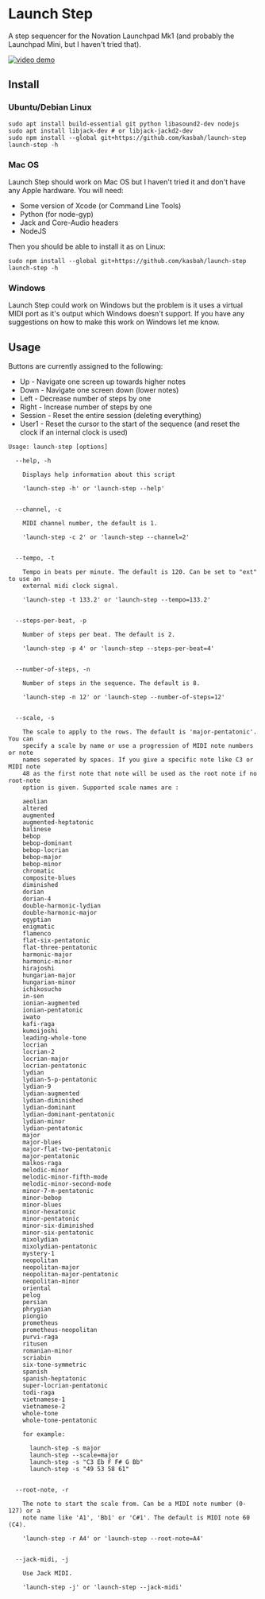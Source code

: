 # Launch Step

A step sequencer for the Novation Launchpad Mk1 (and probably the Launchpad Mini, but I haven't tried that).

[![video demo](demo.jpg)](https://youtu.be/dS_x-FioqHM)

## Install

### Ubuntu/Debian Linux

```
sudo apt install build-essential git python libasound2-dev nodejs 
sudo apt install libjack-dev # or libjack-jackd2-dev
sudo npm install --global git+https://github.com/kasbah/launch-step
launch-step -h
```

### Mac OS

Launch Step should work on Mac OS but I haven't tried it and don't have any Apple hardware. You will need: 


- Some version of Xcode (or Command Line Tools)
- Python (for node-gyp)
- Jack and Core-Audio headers 
- NodeJS 

Then you should be able to install it as on Linux:

```
sudo npm install --global git+https://github.com/kasbah/launch-step
launch-step -h
```


### Windows

Launch Step could work on Windows but the problem is it uses a virtual MIDI port as it's output which Windows doesn't support. If you have any suggestions on how to make this work on Windows let me know.

## Usage

Buttons are currently assigned to the following: 

- Up      - Navigate one screen up towards higher notes
- Down    - Navigate one screen down (lower notes)
- Left    - Decrease number of steps by one
- Right   - Increase number of steps by one
- Session - Reset the entire session (deleting everything)
- User1   - Reset the cursor to the start of the sequence (and reset the clock if an internal clock is used)

```
Usage: launch-step [options]

  --help, -h

    Displays help information about this script

    'launch-step -h' or 'launch-step --help'


  --channel, -c

    MIDI channel number, the default is 1.

    'launch-step -c 2' or 'launch-step --channel=2'


  --tempo, -t

    Tempo in beats per minute. The default is 120. Can be set to "ext" to use an 
    external midi clock signal.

    'launch-step -t 133.2' or 'launch-step --tempo=133.2'


  --steps-per-beat, -p

    Number of steps per beat. The default is 2.

    'launch-step -p 4' or 'launch-step --steps-per-beat=4'


  --number-of-steps, -n

    Number of steps in the sequence. The default is 8.

    'launch-step -n 12' or 'launch-step --number-of-steps=12'


  --scale, -s

    The scale to apply to the rows. The default is 'major-pentatonic'. You can 
    specify a scale by name or use a progression of MIDI note numbers or note 
    names seperated by spaces. If you give a specific note like C3 or MIDI note 
    48 as the first note that note will be used as the root note if no root-note 
    option is given. Supported scale names are : 
 
    aeolian
    altered
    augmented
    augmented-heptatonic
    balinese
    bebop
    bebop-dominant
    bebop-locrian
    bebop-major
    bebop-minor
    chromatic
    composite-blues
    diminished
    dorian
    dorian-4
    double-harmonic-lydian
    double-harmonic-major
    egyptian
    enigmatic
    flamenco
    flat-six-pentatonic
    flat-three-pentatonic
    harmonic-major
    harmonic-minor
    hirajoshi
    hungarian-major
    hungarian-minor
    ichikosucho
    in-sen
    ionian-augmented
    ionian-pentatonic
    iwato
    kafi-raga
    kumoijoshi
    leading-whole-tone
    locrian
    locrian-2
    locrian-major
    locrian-pentatonic
    lydian
    lydian-5-p-pentatonic
    lydian-9
    lydian-augmented
    lydian-diminished
    lydian-dominant
    lydian-dominant-pentatonic
    lydian-minor
    lydian-pentatonic
    major
    major-blues
    major-flat-two-pentatonic
    major-pentatonic
    malkos-raga
    melodic-minor
    melodic-minor-fifth-mode
    melodic-minor-second-mode
    minor-7-m-pentatonic
    minor-bebop
    minor-blues
    minor-hexatonic
    minor-pentatonic
    minor-six-diminished
    minor-six-pentatonic
    mixolydian
    mixolydian-pentatonic
    mystery-1
    neopolitan
    neopolitan-major
    neopolitan-major-pentatonic
    neopolitan-minor
    oriental
    pelog
    persian
    phrygian
    piongio
    prometheus
    prometheus-neopolitan
    purvi-raga
    ritusen
    romanian-minor
    scriabin
    six-tone-symmetric
    spanish
    spanish-heptatonic
    super-locrian-pentatonic
    todi-raga
    vietnamese-1
    vietnamese-2
    whole-tone
    whole-tone-pentatonic

    for example:
    
      launch-step -s major
      launch-step --scale=major
      launch-step -s "C3 Eb F F# G Bb"
      launch-step -s "49 53 58 61"


  --root-note, -r

    The note to start the scale from. Can be a MIDI note number (0-127) or a 
    note name like 'A1', 'Bb1' or 'C#1'. The default is MIDI note 60 (C4).

    'launch-step -r A4' or 'launch-step --root-note=A4'


  --jack-midi, -j

    Use Jack MIDI.

    'launch-step -j' or 'launch-step --jack-midi'

```

